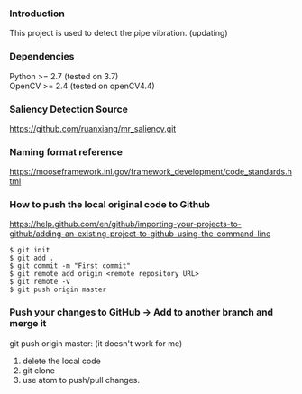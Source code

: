### Introduction
This project is used to detect the pipe vibration. (updating)

### Dependencies
Python >= 2.7 (tested on 3.7)  
OpenCV >= 2.4 (tested on openCV4.4)

### Saliency Detection Source
https://github.com/ruanxiang/mr_saliency.git

### Naming format reference
https://mooseframework.inl.gov/framework_development/code_standards.html

### How to push the local original code to Github
https://help.github.com/en/github/importing-your-projects-to-github/adding-an-existing-project-to-github-using-the-command-line

```
$ git init
$ git add .
$ git commit -m "First commit"
$ git remote add origin <remote repository URL>
$ git remote -v
$ git push origin master
```

### Push your changes to GitHub -> Add to another branch and merge it
git push  origin master:<BranchName> (it doesn't work for me)

1. delete the local code  
2. git clone <url>
3. use atom to push/pull changes.
